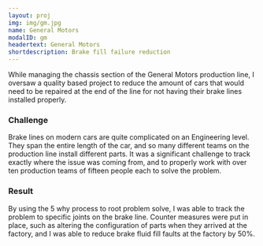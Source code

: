 ```yaml
---
layout: proj
img: img/gm.jpg
name: General Motors
modalID: gm
headertext: General Motors
shortdescription: Brake fill failure reduction
---
```


While managing the chassis section of the General Motors production line, I oversaw a quality based project to reduce the amount of cars that would need to be repaired at the end of the line for not having their brake lines installed properly. 

### Challenge
Brake lines on modern cars are quite complicated on an Engineering level. They span the entire length of the car, and so many different teams on the production line install different parts. It was a significant challenge to track exactly where the issue was coming from, and to properly work with over ten production teams of fifteen people each to solve the problem. 

### Result
By using the 5 why process to root problem solve, I was able to track the problem to specific joints on the brake line. Counter measures were put in place, such as altering the configuration of parts when they arrived at the factory, and I was able to reduce brake fluid fill faults at the factory by 50%.